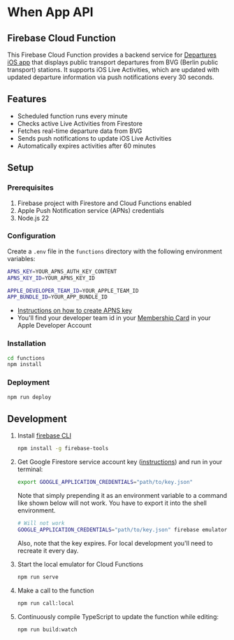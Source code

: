 # When App API

## Firebase Cloud Function

This Firebase Cloud Function provides a backend service for [Departures iOS app](https://github.com/bez4pieci/When-App-iOS) that displays public transport departures from BVG (Berlin public transport) stations. It supports iOS Live Activities, which are updated with updated departure information via push notifications every 30 seconds.

## Features

- Scheduled function runs every minute
- Checks active Live Activities from Firestore
- Fetches real-time departure data from BVG
- Sends push notifications to update iOS Live Activities
- Automatically expires activities after 60 minutes

## Setup

### Prerequisites

1. Firebase project with Firestore and Cloud Functions enabled
2. Apple Push Notification service (APNs) credentials
3. Node.js 22

### Configuration

Create a `.env` file in the `functions` directory with the following environment variables:

```bash
APNS_KEY=YOUR_APNS_AUTH_KEY_CONTENT
APNS_KEY_ID=YOUR_APNS_KEY_ID

APPLE_DEVELOPER_TEAM_ID=YOUR_APPLE_TEAM_ID
APP_BUNDLE_ID=YOUR_APP_BUNDLE_ID
```

- [Instructions on how to create APNS key](https://developer.apple.com/documentation/usernotifications/establishing-a-token-based-connection-to-apns#Obtain-an-encryption-key-and-key-ID-from-Apple)
- You'll find your developer team id in your [Membership Card](https://developer.apple.com/account#MembershipDetailsCard) in your Apple Developer Account

### Installation

```bash
cd functions
npm install
```

### Deployment

```bash
npm run deploy
```

## Development

1. Install [firebase CLI](https://firebase.google.com/docs/functions/local-emulator#install_the_firebase_cli)

   ```bash
   npm install -g firebase-tools
   ```

1. Get Google Firestore service account key ([instructions](https://firebase.google.com/docs/functions/local-emulator#set_up_admin_credentials_optional)) and run in your terminal:

   ```bash
   export GOOGLE_APPLICATION_CREDENTIALS="path/to/key.json"
   ```

   Note that simply prepending it as an environment variable to a command like shown below will not work. You have to export it into the shell environment.

   ```bash
   # Will not work
   GOOGLE_APPLICATION_CREDENTIALS="path/to/key.json" firebase emulators:start --only functions
   ```

   Also, note that the key expires. For local development you'll need to recreate it every day.

1. Start the local emulator for Cloud Functions

   ```bash
   npm run serve
   ```

1. Make a call to the function

   ```bash
   npm run call:local
   ```

1. Continuously compile TypeScript to update the function while editing:

   ```bash
   npm run build:watch
   ```
